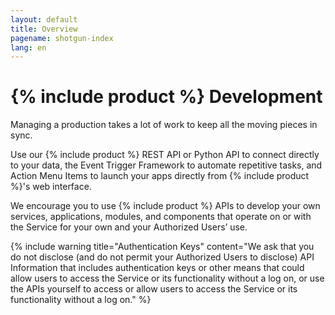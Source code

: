 ```yaml
---
layout: default
title: Overview
pagename: shotgun-index
lang: en
---
```


# {% include product %} Development

Managing a production takes a lot of work to keep all the moving pieces in sync.

Use our {% include product %} REST API or Python API to connect directly to your data, the Event Trigger Framework to automate repetitive tasks, and Action Menu Items to launch your apps directly from {% include product %}'s web interface.

We encourage you to use {% include product %} APIs to develop your own services, applications, modules, and components that operate on or with the Service for your own and your Authorized Users’ use. 

{% include warning title="Authentication Keys" content="We ask that you do not disclose (and do not permit your Authorized Users to disclose) API Information that includes authentication keys or other means that could allow users to access the Service or its functionality without a log on, or use the APIs yourself to access or allow users to access the Service or its functionality without a log on." %}



